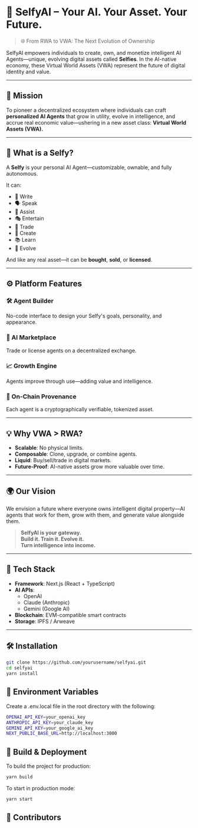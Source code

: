 # 🧠 SelfyAI – Your AI. Your Asset. Your Future.

> 🌐 From RWA to VWA: The Next Evolution of Ownership

SelfyAI empowers individuals to create, own, and monetize intelligent AI Agents—unique, evolving digital assets called **Selfies**. In the AI-native economy, these Virtual World Assets (VWA) represent the future of digital identity and value.

---

## 🎯 Mission

To pioneer a decentralized ecosystem where individuals can craft **personalized AI Agents** that grow in utility, evolve in intelligence, and accrue real economic value—ushering in a new asset class: **Virtual World Assets (VWA).**

---

## 🧬 What is a Selfy?

A **Selfy** is your personal AI Agent—customizable, ownable, and fully autonomous.

It can:
- 📝 Write
- 🗣️ Speak
- 🤖 Assist
- 🎭 Entertain
- 💱 Trade
- 🎨 Create
- 📚 Learn
- 🔄 Evolve

And like any real asset—it can be **bought**, **sold**, or **licensed**.

---

## ⚙️ Platform Features

### 🛠️ Agent Builder
No-code interface to design your Selfy's goals, personality, and appearance.

### 🔄 AI Marketplace
Trade or license agents on a decentralized exchange.

### 📈 Growth Engine
Agents improve through use—adding value and intelligence.

### 🔗 On-Chain Provenance
Each agent is a cryptographically verifiable, tokenized asset.

---

## 💡 Why VWA > RWA?

- **Scalable**: No physical limits.
- **Composable**: Clone, upgrade, or combine agents.
- **Liquid**: Buy/sell/trade in digital markets.
- **Future-Proof**: AI-native assets grow more valuable over time.

---

## 🌍 Our Vision

We envision a future where everyone owns intelligent digital property—AI agents that work for them, grow with them, and generate value alongside them.

> **SelfyAI is your gateway.**  
> **Build it. Train it. Evolve it.**  
> **Turn intelligence into income.**

---

## 🧩 Tech Stack

- **Framework**: Next.js (React + TypeScript)
- **AI APIs**:
  - OpenAI
  - Claude (Anthropic)
  - Gemini (Google AI)
- **Blockchain**: EVM-compatible smart contracts
- **Storage**: IPFS / Arweave

---

## 🛠 Installation

```bash
git clone https://github.com/yourusername/selfyai.git
cd selfyai
yarn install
 ```

## 🔧 Environment Variables

Create a .env.local file in the root directory with the following:

```bash
OPENAI_API_KEY=your_openai_key
ANTHROPIC_API_KEY=your_claude_key
GEMINI_API_KEY=your_google_ai_key
NEXT_PUBLIC_BASE_URL=http://localhost:3000
 ```
## 🧪 Build & Deployment

To build the project for production:

```bash
yarn build
 ```

To start in production mode:
```bash
yarn start
 ```

## 🌟 Contributors
<a href="https://github.com/chanchimin"><img src="https://avatars.githubusercontent.com/u/75533759?v=4" alt="Contributor" style="width:10%; border-radius: 100%;"/></a>
<a href="https://github.com/libowen2121"><img src="https://avatars.githubusercontent.com/u/19970308?v=4" alt="Contributor" style="width:10%; border-radius: 50%;"/></a>
<a href="https://github.com/Xial-kotori"><img src="https://avatars.githubusercontent.com/u/53430452?v=4" alt="Contributor" style="width:10%; border-radius: 50%;"/></a>
<a href="https://github.com/Dr-Left"><img src="https://avatars.githubusercontent.com/u/39025643?v=4" alt="Contributor" style="width:10%; border-radius: 50%;"/></a>
<a href="https://github.com/minleminzui"><img src="https://avatars.githubusercontent.com/u/54172054?v=4" alt="Contributor" style="width:10%; border-radius: 50%;"/></a>
<a href="https://github.com/Tsuruko04"><img src="https://avatars.githubusercontent.com/u/129145574?v=4" alt="Contributor" style="width:10%; border-radius: 50%;"/></a>
<a href="https://github.com/kierangilliam"><img src="https://avatars.githubusercontent.com/u/18583882?v=4" alt="Contributor" style="width:10%; border-radius: 50%;"/></a>
<a href="https://github.com/zhouxh19"><img src="https://avatars.githubusercontent.com/u/17394639?v=4" alt="Contributor" style="width:10%; border-radius: 50%;"/></a>
<a href="https://github.com/tzw2698"><img src="https://avatars.githubusercontent.com/u/68865752?v=4" alt="Contributor" style="width:10%; border-radius: 50%;"/></a>
<a href="https://github.com/JetSquirrel"><img src="https://avatars.githubusercontent.com/u/20291255?v=4" alt="Contributor" style="width:10%; border-radius: 50%;"/></a>
<a href="https://github.com/Muiruriscode"><img src="https://avatars.githubusercontent.com/u/85177347?v=4" alt="Contributor" style="width:10%; border-radius: 50%;"/></a>
<a href="https://github.com/eltociear"><img src="https://avatars.githubusercontent.com/u/22633385?v=4" alt="Contributor" style="width:10%; border-radius: 50%;"/></a>

